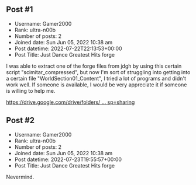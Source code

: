 ## Post #1
- Username: Gamer2000
- Rank: ultra-n00b
- Number of posts: 2
- Joined date: Sun Jun 05, 2022 10:38 am
- Post datetime: 2022-07-22T22:13:53+00:00
- Post Title: Just Dance Greatest Hits forge

I was able to extract one of the forge files from jdgh by using this certain script "scimitar_compressed", but now I'm sort of struggling into getting into a certain file "WorldSection01_Content", I tried a lot of programs and didn't work well. If someone is available, I would be very appreciate it if someone is willing to help me.

[https://drive.google.com/drive/folders/ ... sp=sharing](https://drive.google.com/drive/folders/1t3YUlcLauRrRCgHdGuZVYU6pMxQIHzyE?usp=sharing)
## Post #2
- Username: Gamer2000
- Rank: ultra-n00b
- Number of posts: 2
- Joined date: Sun Jun 05, 2022 10:38 am
- Post datetime: 2022-07-23T19:55:57+00:00
- Post Title: Just Dance Greatest Hits forge

Nevermind.
